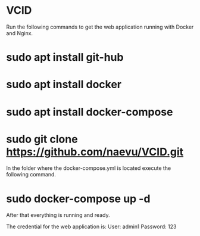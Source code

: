 # VCID

Run the following commands to get the web application running with Docker and Nginx.

# sudo apt install git-hub
# sudo apt install docker
# sudo apt install docker-compose
# sudo git clone https://github.com/naevu/VCID.git

In the folder where the docker-compose.yml is located execute the following command.
# sudo docker-compose up -d

After that everything is running and ready.

The credential for the web application is:
User: admin1
Password: 123
